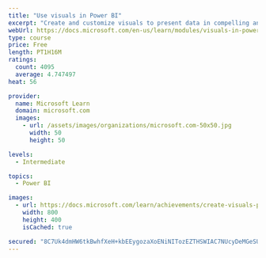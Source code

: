 ```yaml
---
title: "Use visuals in Power BI"
excerpt: "Create and customize visuals to present data in compelling and insightful ways."
webUrl: https://docs.microsoft.com/en-us/learn/modules/visuals-in-power-bi/
type: course
price: Free
length: PT1H16M
ratings:
  count: 4095
  average: 4.747497
heat: 56

provider:
  name: Microsoft Learn
  domain: microsoft.com
  images:
    - url: /assets/images/organizations/microsoft.com-50x50.jpg
      width: 50
      height: 50

levels:
  - Intermediate

topics:
  - Power BI

images:
  - url: https://docs.microsoft.com/learn/achievements/create-visuals-power-bi-desktop-social.png
    width: 800
    height: 400
    isCached: true

secured: "8C7Uk4dmHW6tkBwhfXeH+kbEEygozaXoENiNITozEZTHSWIAC7NUcyDeMGeSUG7jaK6yJ2Nhas3yIGBAvW98gNHKxHIGTTtt9wh9F+GcKWj2I/BbJti0ZcVdTMwc2M43MCxKyh2wjrJiOWTAiXbuNlirSPW8vj39tMmrcoHar/XqO9SpogvN+EBCDvViM3ziTjpfApYo/VIblCtYVnft6U4UGfE7qqDuma3Mdv5MD9x86IPeVB0FbS3GjTFxFeLOPh+Sz4voFkMj/imO4pm1RJNNk7Dlze/6uL7kCkbsHVMmrdUhNvgcYpn+NFSYL/hgNiKtnie6UJNei5XNCe+BSOcGahvC0Taqt4Kt9wDfJZkE0iK2McGqxF54YS69rbKchy95vApqKyDA3cwhE6RxNs3XDRlreIAw7KzKmw0B1kY=;GjeCEj+7fvK0KWu9SRFvSA=="
---
```


